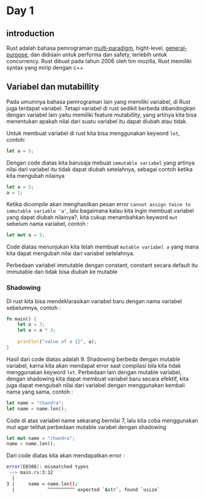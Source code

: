 # Day 1

## introduction

Rust adalah bahasa pemrograman [multi-paradigm](https://en.wikipedia.org/wiki/Programming_paradigm#Support_for_multiple_paradigms),  hight-level, [general-purpose](https://en.wikipedia.org/wiki/General-purpose_programming_language), dan didisain untuk performa dan safety, terlebih untuk concurrency.  Rust dibuat pada tahun 2006 oleh tim mozilla, Rust memiliki syntax yang mirip dengan c++



## Variabel dan mutabillity

Pada umumnya bahasa pemrograman lain yang memiliki variabel, di Rust juga terdapat variabel. Tetapi variabel di rust sedikit berbeda dibandingkan dengan variabel lain yaitu memiliki feature mutabillity, yang artinya kita bisa menentukan apakah nilai dari suatu variabel itu dapat diubah atau tidak.

Untuk membuat variabel di rust kita bisa menggunakan keyword `let`, contoh:

``` rust
let a = 5;
```

Dengan code diatas kita barusaja mebuat `immutable variabel` yang artinya nilai dari variabel itu tidak dapat diubah setelahnya, sebagai contoh ketika kita mengubah nilainya

``` rust
let a = 5;
a = 1;
```

Ketika dicompile akan menghasilkan pesan error `cannot assign twice to immutable variable 'a'`, lalu bagaimana kalau kita ingin membuat variabel yang dapat diubah nilainya?, kita cukup menambahkan keyword `mut` sebelum nama variabel, contoh :

``` rust
let mut a = 5;
```

Code diatas menunjukan kita telah membuat `mutable variabel a` yang mana kita dapat mengubah nilai dari variabel setelahnya. 

Perbedaan variabel immutable dengan constant, constant secara default itu immutable dan tidak bisa diubah ke mutable

### Shadowing

Di rust kita bisa mendeklarasikan variabel baru dengan nama variabel sebelumnya, contoh :

``` rust
fn main() {
	let a = 3;
	let a = a * 3;
    
    println!("value of a {}", a);
}
```

Hasil dari code diatas adalah 9. Shadowing berbeda dengan mutable variabel, karna kita akan mendapat error saat compilasi bila kita tidak menggunakan keyword `let`. Perbedaan lain dengan mutable variabel, dengan shadowing kita dapat membuat variabel baru secara efektif, kita juga dapat mengubah nilai dari variabel dengan menggunakan kembali nama yang sama, contoh :

``` rust
let name = "chandra";
let name = name.len();
```

Code di atas variabel name sekarang bernilai 7, lalu kita coba menggunakan mut agar telihat perbedaan mutable varabel dengan shadowing

``` rust
let mut name = "chandra";
name = name.len();
```

Dari code diatas kita akan mendapatkan error :

``` bash
error[E0308]: mismatched types
 --> main.rs:3:12
  |
3 |     name = name.len();
  |            ^^^^^^^^^^ expected `&str`, found `usize`
```

